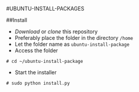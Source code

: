 #UBUNTU-INSTALL-PACKAGES

##Install

*	_Download_ or _clone_ this repository
*	Preferably place the folder in the directory `/home`
* 	Let the folder name as `ubuntu-install-package`
*	Access the folder
```
# cd ~/ubuntu-install-package
```

*	Start the installer
```
# sudo python install.py
```